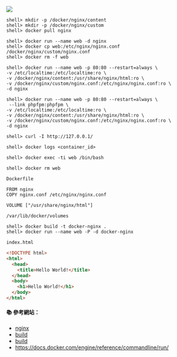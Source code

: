 ![](https://hub.docker.com/public/images/official/nginx.png)

```console
shell> mkdir -p /docker/nginx/content
shell> mkdir -p /docker/nginx/custom
shell> docker pull nginx

shell> docker run --name web -d nginx
shell> docker cp web:/etc/nginx/nginx.conf /docker/nginx/custom/nginx.conf
shell> docker rm -f web

shell> docker run --name web -p 80:80 --restart=always \
-v /etc/localtime:/etc/localtime:ro \
-v /docker/nginx/content:/usr/share/nginx/html:ro \
-v /docker/nginx/custom/nginx.conf:/etc/nginx/nginx.conf:ro \
-d nginx

shell> docker run --name web -p 80:80 --restart=always \
 --link phpfpm:phpfpm \
-v /etc/localtime:/etc/localtime:ro \
-v /docker/nginx/content:/usr/share/nginx/html:ro \
-v /docker/nginx/custom/nginx.conf:/etc/nginx/nginx.conf:ro \
-d nginx

shell> curl -I http://127.0.0.1/

shell> docker logs <container_id>

shell> docker exec -ti web /bin/bash

shell> docker rm web
```

`Dockerfile`
```
FROM nginx
COPY nginx.conf /etc/nginx/nginx.conf

VOLUME ["/usr/share/nginx/html"]
```

`/var/lib/docker/volumes`

```console
shell> docker build -t docker-nginx .
shell> docker run --name web -P -d docker-nginx
```


`index.html`
```html
<!DOCTYPE html>
<html>
  <head>
    <title>Hello World!</title>
  </head>
  <body>
    <h1>Hello World!</h1>
  </body>
</html>
```

#### :books: 參考網站：
- [nginx](https://hub.docker.com/_/nginx/)
- [build](https://docs.docker.com/engine/reference/commandline/build/)
- [build](https://docs.docker.com/mac/step_four/)
- https://docs.docker.com/engine/reference/commandline/run/
